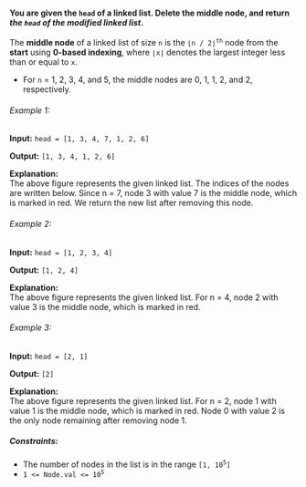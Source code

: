 <h4>You are given the <code>head</code> of a linked list. Delete the middle node, and return <i>the <code>head</code> of 
the modified linked list</i>.</h4>

<p>The <b>middle node</b> of a linked list of size <code>n</code> is the <code>⌊n / 2⌋<sup>th</sup></code> node from the 
<b>start</b> using <b>0-based indexing</b>, where <code>⌊x⌋</code> denotes the largest integer less than or equal to <code>x</code>.</p>

<ul>
    <li>For <code>n</code> = 1, 2, 3, 4, and 5, the middle nodes are 0, 1, 1, 2, and 2, respectively.</li>
</ul>

<h6>Example 1:</h6>
<p><b>Input:</b> <code>head = [1, 3, 4, 7, 1, 2, 6]</code></p>
<p><b>Output:</b> <code>[1, 3, 4, 1, 2, 6]</code></p>
<p><b>Explanation:</b><br>
The above figure represents the given linked list. The indices of the nodes are written below.
Since n = 7, node 3 with value 7 is the middle node, which is marked in red.
We return the new list after removing this node.</p>

<h6>Example 2:</h6>
<p><b>Input:</b> <code>head = [1, 2, 3, 4]</code></p>
<p><b>Output:</b> <code>[1, 2, 4]</code></p>
<p><b>Explanation:</b><br>
The above figure represents the given linked list.
For n = 4, node 2 with value 3 is the middle node, which is marked in red.</p>

<h6>Example 3:</h6>
<p><b>Input:</b> <code>head = [2, 1]</code></p>
<p><b>Output:</b> <code>[2]</code></p>
<p><b>Explanation:</b><br>
The above figure represents the given linked list.
For n = 2, node 1 with value 1 is the middle node, which is marked in red.
Node 0 with value 2 is the only node remaining after removing node 1.</p>

<h5>Constraints:</h5>
<ul>
    <li>The number of nodes in the list is in the range <code>[1, 10<sup>5</sup>]</code></li>
    <li><code>1 <= Node.val <= 10<sup>5</sup></code></li>
</ul>